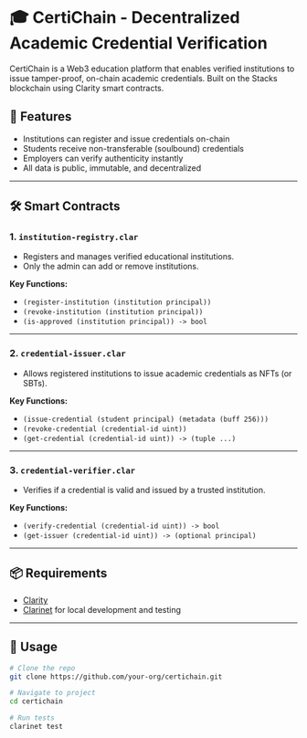 # 🎓 CertiChain - Decentralized Academic Credential Verification

CertiChain is a Web3 education platform that enables verified institutions to issue tamper-proof, on-chain academic credentials. Built on the Stacks blockchain using Clarity smart contracts.

## 🚀 Features

- Institutions can register and issue credentials on-chain
- Students receive non-transferable (soulbound) credentials
- Employers can verify authenticity instantly
- All data is public, immutable, and decentralized

---

## 🛠️ Smart Contracts

### 1. `institution-registry.clar`
- Registers and manages verified educational institutions.
- Only the admin can add or remove institutions.

**Key Functions:**
- `(register-institution (institution principal))`
- `(revoke-institution (institution principal))`
- `(is-approved (institution principal)) -> bool`

---

### 2. `credential-issuer.clar`
- Allows registered institutions to issue academic credentials as NFTs (or SBTs).

**Key Functions:**
- `(issue-credential (student principal) (metadata (buff 256)))`
- `(revoke-credential (credential-id uint))`
- `(get-credential (credential-id uint)) -> (tuple ...)`

---

### 3. `credential-verifier.clar`
- Verifies if a credential is valid and issued by a trusted institution.

**Key Functions:**
- `(verify-credential (credential-id uint)) -> bool`
- `(get-issuer (credential-id uint)) -> (optional principal)`

---

## 📦 Requirements

- [Clarity](https://docs.stacks.co/docs/clarity)
- [Clarinet](https://github.com/hirosystems/clarinet) for local development and testing

---

## 📄 Usage

```bash
# Clone the repo
git clone https://github.com/your-org/certichain.git

# Navigate to project
cd certichain

# Run tests
clarinet test
